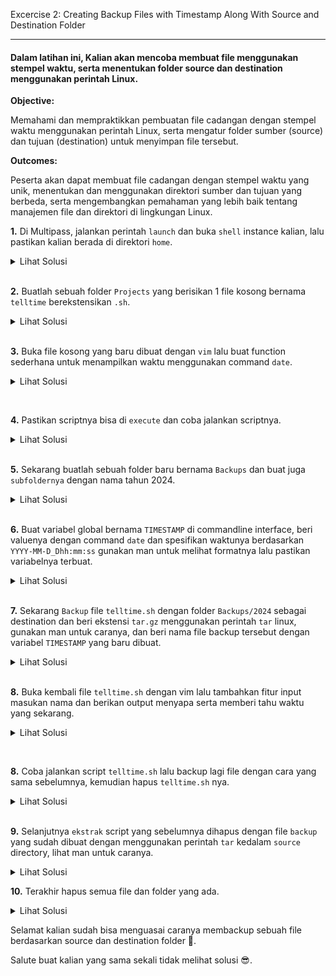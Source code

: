 Excercise 2: Creating Backup Files with Timestamp Along With Source and Destination Folder
***

#### Dalam latihan ini, Kalian akan mencoba membuat file menggunakan stempel waktu, serta menentukan folder source dan destination menggunakan perintah Linux.

**Objective:**

Memahami dan mempraktikkan pembuatan file cadangan dengan stempel waktu menggunakan perintah Linux, serta mengatur folder sumber (source) dan tujuan (destination) untuk menyimpan file tersebut.

**Outcomes:**

Peserta akan dapat membuat file cadangan dengan stempel waktu yang unik, menentukan dan menggunakan direktori sumber dan tujuan yang berbeda, serta mengembangkan pemahaman yang lebih baik tentang manajemen file dan direktori di lingkungan Linux.

**1.**  Di Multipass, jalankan perintah `launch` dan buka `shell` instance kalian, lalu pastikan kalian berada di direktori `home`.
  <details>
    <summary>Lihat Solusi</summary>
    <code>multipass shell lab-excercise</code><br />
    <code>cd /home/ubuntu</code>
  </details>

<br />

**2.**  Buatlah sebuah folder `Projects` yang berisikan 1 file kosong bernama `telltime` berekstensikan `.sh`. 
  <details>
    <summary>Lihat Solusi</summary>
    <code>mkdir Projects ; touch Projects/telltime.sh</code>
  </details>

<br />

**3.**  Buka file kosong yang baru dibuat dengan `vim` lalu buat function sederhana untuk menampilkan waktu menggunakan command `date`.
  <details>
    <summary>Lihat Solusi</summary>
    <pre>#!/bin/bash

function show_time() {
    echo "Current time: $(date)"
}
show_time</pre></details>

<br />

**4.**  Pastikan scriptnya bisa di `execute` dan coba jalankan scriptnya. 
  <details>
    <summary>Lihat Solusi</summary>
    <code>chmod +x Projects/telltime.sh</code><br />
    <code>Projects/telltime.sh</code>
  </details>

<br />

**5.**  Sekarang buatlah sebuah folder baru bernama `Backups` dan buat juga `subfoldernya` dengan nama tahun 2024. 
  <details>
    <summary>Lihat Solusi</summary>
    <code>mkdir -p Backups/2024</code>
  </details>

<br />

**6.**  Buat variabel global bernama `TIMESTAMP` di commandline interface, beri valuenya dengan command `date` dan spesifikan waktunya berdasarkan `YYYY-MM-D_Dhh:mm:ss` gunakan man untuk melihat formatnya lalu pastikan variabelnya terbuat. 
  <details>
    <summary>Lihat Solusi</summary>
    <code>TIMESTAMP=$(date "+%Y-%m-%d_%H:%M:%S")</code><br />
    <code>echo $TIMESTAMP</code>
  </details>

<br />

**7.**  Sekarang `Backup` file `telltime.sh` dengan folder `Backups/2024` sebagai destination dan beri ekstensi `tar.gz` menggunakan perintah `tar` linux, gunakan man untuk caranya, dan beri nama file backup tersebut dengan variabel `TIMESTAMP` yang baru dibuat.
  <details>
    <summary>Lihat Solusi</summary>
    <code>cd Projects | tar -c -f ../Backups/2024/$TIMESTAMP.tar.gz telltime.sh</code>
  </details>

<br />

**8.**  Buka kembali file `telltime.sh` dengan vim lalu tambahkan fitur input masukan nama dan berikan output menyapa serta memberi tahu waktu yang sekarang.
  <details>
    <summary>Lihat Solusi</summary>
    <pre>#!/bin/bash

function show_time() {
    read -p "Please enter your name: " name
    echo "Hello, $name!"
    echo "Right now is $(date) at Asia/Jakarta timezone"
}

show_time</pre></details>

<br />

**8.**  Coba jalankan script `telltime.sh` lalu backup lagi file dengan cara yang sama sebelumnya, kemudian hapus `telltime.sh` nya.
  <details>
    <summary>Lihat Solusi</summary>
	<code>./telltime.sh</code><br />
	<code>tar -cf ../Backups/2023/$TIMESTAMP.tar.gz telltime.sh</code><br />
	<code>rm telltime.sh</code>
  </details>

<br />

**9.**  Selanjutnya `ekstrak` script yang sebelumnya dihapus dengan file `backup` yang sudah dibuat dengan menggunakan perintah `tar` kedalam `source` directory, lihat man untuk caranya.
  <details>
    <summary>Lihat Solusi</summary>
	<code>tar -x -f ../Backups/2024/#archiveyangterbaru -C /home/ubuntu/Projects</code>
  </details>

**10.**  Terakhir hapus semua file dan folder yang ada.
  <details>
    <summary>Lihat Solusi</summary>
	<code>rm -rf *</code>
  </details>

Selamat kalian sudah bisa menguasai caranya membackup sebuah file berdasarkan source dan destination folder 🥳.

Salute buat kalian yang sama sekali tidak melihat solusi 😎.


